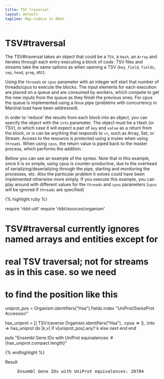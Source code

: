 ```yaml
---
title: TSV traversal
layout: default
tagline: Map-reduce in Rbbt
---
```


# TSV#traversal

The TSV#traversal takes an object that could be a `TSV`, a `Hash`, an `Array`
and iterates through each entry executing a block of code. TSV files and
streams take the same options as when opening a TSV (`key_field`, `fields`, `sep`,
`head`, `grep`, etc).

Using the `threads` or `cpus` parameter with an integer will start that number
of threads/cpus to execute the blocks. The input elements for each execution
are placed on a queue and are consumed by workers, which compete to get the
new inputs from the queue as they finish the previous ones. For cpus the queue
is implemented using a linux pipe (problems with concurrency in Marshal.load
have been addressed).

In order to 'reduce' the results from each block into an object, you can
specify the object with the `into` parameter. The object must be a Hash (or
TSV), in which case it will expect a pair of `key` and `value` as a return from
the block, or is can be anything that responds to `<<`, such as Array, Set, or
Stream. Access to the resource is protected using a mutex when using `threads`.
When using `cpus`, the return value is piped back to the master process, which
performs the addition.

Bellow you can see an example of the syntax. Note that in this example, since
it is so simple, using cpus is counter-productive, due to the overhead of
serializing/deserializing through the pipe, starting and monitoring the
processes, etc. Also the particular problem it solves could have been
implemented otherwise more simply. If you execute this example, you can play
around with different values for the `threads` and `cpus` parameters (`cpus`
will be ignored if `threads` are specified)

{% highlight ruby %}

require 'rbbt-util'
require 'rbbt/sources/organism'

# TSV#traversal currently ignores named arrays and entities except for
# real TSV traversal; not for streams as in this case. so we need 
# to find the position like this
uniprot_pos = Organism.identifiers("Hsa").fields.index "UniProt/SwissProt Accession"

has_uniprot = []
TSV.traverse Organism.identifiers("Hsa"), :cpus => 3, :into => has_uniprot do |k,v|
  if v[uniprot_pos].any?
    k
  else
    next
  end
end

puts "Ensembl Gene IDs with UniProt equivalences: #{has_uniprot.compact.length}"

{% endhighlight %}
<dl class='result'><dt>Result</dt><dd><pre>
Ensembl Gene IDs with UniProt equivalences: 20784
</pre></dd></dl>
